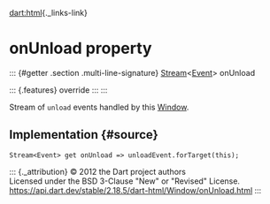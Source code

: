 [dart:html](../../dart-html/dart-html-library){._links-link}

onUnload property
=================

::: {#getter .section .multi-line-signature}
[Stream](../../dart-async/stream-class)\<[Event](../event-class)\>
onUnload

::: {.features}
override
:::
:::

Stream of `unload` events handled by this [Window](../window-class).

Implementation {#source}
--------------

``` {.language-dart data-language="dart"}
Stream<Event> get onUnload => unloadEvent.forTarget(this);
```

::: {._attribution}
© 2012 the Dart project authors\
Licensed under the BSD 3-Clause \"New\" or \"Revised\" License.\
<https://api.dart.dev/stable/2.18.5/dart-html/Window/onUnload.html>
:::
